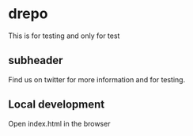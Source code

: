 # drepo
This is for testing and only for test

## subheader

Find us on twitter for more information and for testing.

## Local development

Open index.html in the browser